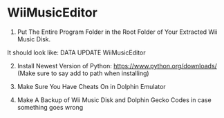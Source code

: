 # WiiMusicEditor
 
1. Put The Entire Program Folder in the Root Folder of Your Extracted Wii Music Disk.

It should look like:
DATA
UPDATE
WiiMusicEditor

2. Install Newest Version of Python: https://www.python.org/downloads/
(Make sure to say add to path when installing)

3. Make Sure You Have Cheats On in Dolphin Emulator

4. Make A Backup of Wii Music Disk and Dolphin Gecko Codes in case something goes wrong
